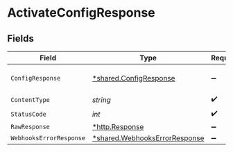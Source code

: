 # ActivateConfigResponse


## Fields

| Field                                                                         | Type                                                                          | Required                                                                      | Description                                                                   |
| ----------------------------------------------------------------------------- | ----------------------------------------------------------------------------- | ----------------------------------------------------------------------------- | ----------------------------------------------------------------------------- |
| `ConfigResponse`                                                              | [*shared.ConfigResponse](../../models/shared/configresponse.md)               | :heavy_minus_sign:                                                            | Config successfully activated.                                                |
| `ContentType`                                                                 | *string*                                                                      | :heavy_check_mark:                                                            | N/A                                                                           |
| `StatusCode`                                                                  | *int*                                                                         | :heavy_check_mark:                                                            | N/A                                                                           |
| `RawResponse`                                                                 | [*http.Response](https://pkg.go.dev/net/http#Response)                        | :heavy_minus_sign:                                                            | N/A                                                                           |
| `WebhooksErrorResponse`                                                       | [*shared.WebhooksErrorResponse](../../models/shared/webhookserrorresponse.md) | :heavy_minus_sign:                                                            | Error                                                                         |